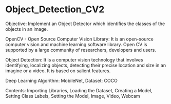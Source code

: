 # Object_Detection_CV2

Objective: Implement an Object Detector which identifies the classes of the objects in an image.

OpenCV - Open Source Computer Vision Library: It is an open-source computer vision and machine learning software library.
Open CV is supported by a large community of researchers, developers and users.

Object Detection: It is a computer vision technology that involves identifying, localizing objects, detecting their precise location and size in an imagine or a video. It is based on salient features.

Deep Learning Algorithm: MobileNet, Dataset: COCO

Contents:
Importing Libraries, Loading the Dataset, Creating a Model, Setting Class Labels, Setting the Model, Image, Video, Webcam
